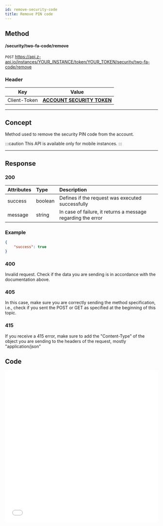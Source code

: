 ```yaml
---
id: remove-security-code
title: Remove PIN code
---
```


## Method

#### /security/two-fa-code/remove

`POST` https://api.z-api.io/instances/YOUR_INSTANCE/token/YOUR_TOKEN/security/two-fa-code/remove

### Header

|      Key       |            Value            |
| :------------: |     :-----------------:     |
|  Client-Token  | **[ACCOUNT SECURITY TOKEN](../security/client-token)** |
---

## Concept

Method used to remove the security PIN code from the account.

:::caution
This API is available only for mobile instances.
:::

---

## Response

### 200

| Attributes  | Type     | Description |
| :--------   | :------  | :---------- |
| success     | boolean  | Defines if the request was executed successfully |
| message     | string   | In case of failure, it returns a message regarding the error |

### Example

```json
{
    "success": true
}
```

### 400

Invalid request. Check if the data you are sending is in accordance with the documentation above.

### 405

In this case, make sure you are correctly sending the method specification, i.e., check if you sent the POST or GET as specified at the beginning of this topic.

### 415

If you receive a 415 error, make sure to add the "Content-Type" of the object you are sending to the headers of the request, mostly "application/json"


## Code

<iframe src="//api.apiembed.com/?source=https://raw.githubusercontent.com/Z-API/z-api-docs/main/json-examples/remove-security-code.json&targets=all" frameborder="0" scrolling="no" width="100%" height="500px" seamless></iframe>
